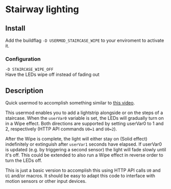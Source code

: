 # Stairway lighting

## Install
Add the buildflag `-D USERMOD_STAIRCASE_WIPE` to your enviroment to activate it.

### Configuration
`-D STAIRCASE_WIPE_OFF` 
<br>Have the LEDs wipe off instead of fading out

## Description
Quick usermod to accomplish something similar to [this video](https://www.youtube.com/watch?v=NHkju5ncC4A).

This usermod enables you to add a lightstrip alongside or on the steps of a staircase.
When the `userVar0` variable is set, the LEDs will gradually turn on in a Wipe effect.
Both directions are supported by setting userVar0 to 1 and 2, respectively (HTTP API commands `U0=1` and `U0=2`).

After the Wipe is complete, the light will either stay on (Solid effect) indefinitely or extinguish after `userVar1` seconds have elapsed.
If userVar0 is updated (e.g. by triggering a second sensor) the light will fade slowly until it's off.
This could be extended to also run a Wipe effect in reverse order to turn the LEDs off.

This is just a basic version to accomplish this using HTTP API calls `U0` and `U1` and/or macros.
It should be easy to adapt this code to interface with motion sensors or other input devices.
